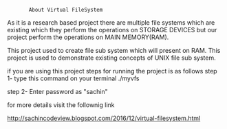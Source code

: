            About Virtual FileSystem
         
  As it is a research based project there are multiple file systems which are existing which they perform the operations on STORAGE DEVICES but our project perform the operations on MAIN MEMORY(RAM).

This project used to create file sub system which will present on RAM. This project is used to demonstrate existing concepts of UNIX file sub system.

if you are using this project steps for running the project is as follows
step 1- type this command on your terminal 
          ./myvfs
          
step 2- Enter password as     "sachin"

for more details visit the follownig link

http://sachincodeview.blogspot.com/2016/12/virtual-filesystem.html
